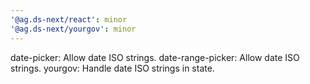 ```yaml
---
'@ag.ds-next/react': minor
'@ag.ds-next/yourgov': minor
---
```


date-picker: Allow date ISO strings.
date-range-picker: Allow date ISO strings.
yourgov: Handle date ISO strings in state.
